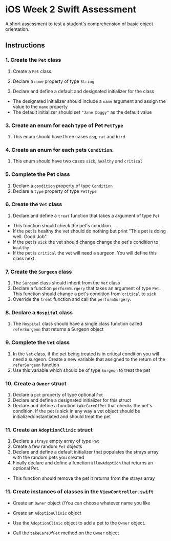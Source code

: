 # iOS Week 2 Swift Assessment
A short assessment to test a student's comprehension of basic object orientation.

## Instructions

### 1. Create the `Pet` class

1. Create a `Pet` class.
2. Declare a `name` property of type `String`

3. Declare and define a default and designated initializer for the class
  * The designated initializer should include a `name` argument and assign the value to the `name` property
  * The default initializer should set `"Jane Doggy"` as the default value

### 3. Create an enum for each type of Pet `PetType`
1. This enum should have three cases `dog`, `cat` and `bird`

### 4. Create an enum for each pets `Condition`.
1. This enum should have two cases `sick`, `healthy` and `critical`

### 5. Complete the Pet class
1. Declare a `condition` property of type `Condition`
2. Declare a `type` property of type `PetType`


### 6. Create the `Vet` class

1. Declare and define a  `treat` function that takes a argument of type `Pet`
  * This function should check the pet's condition.
  * If the pet is healthy the vet should do nothing but print "This pet is doing well. Good Job".
  * If the pet is `sick` the vet should change change the pet's condition to `healthy`
  * If the pet is  `critical` the vet will need a surgeon. You will define this class next

### 7. Create the `Surgeon` class  
1. The `Surgeon` class should inherit from the `Vet` class
2. Declare a function `performSurgery` that takes an argument of type `Pet`. This function should change a pet's condition from `critical` to `sick`
3. Override the `treat` function and call the `performSurgery`.

### 8. Declare a `Hospital` class
1. The `Hospital` class should have a single class function called `referSurgeon` that returns a Surgeon object

### 9. Complete the `Vet` class
1. In the `Vet` class, if the pet being treated is in critical condition you will need a surgeon. Create a new variable that assigned to the return of the `referSurgeon` function
2. Use this variable which should be of type `Surgeon` to treat the pet


### 10. Create a `Owner` struct
1. Declare a `pet` property of type optional `Pet`
2. Declare and define a designated initializer for this struct
3. Declare and define a function `takeCareOfPet` that checks the pet's condition. If the pet is sick in any way a vet object should be initialized/instantiated and should treat the pet

### 11. Create an `AdoptionClinic` struct
1. Declare a `strays` empty array of type `Pet`
2. Create a few random `Pet` objects
3. Declare and define a default initializer that populates the strays array with the random pets you created
4. Finally declare and define a function `allowAdoption` that returns an optional Pet.
  * This function should remove the pet it returns from the strays array


### 11. Create instances of classes in the `ViewController.swift`

  * Create an `Owner` object //You can choose whatever name you like

  * Create an `AdoptionClinic` object

  * Use the `AdoptionClinic` object to add a pet to the `Owner` object.

  * Call the `takeCareOfPet` method on the `Owner` object

